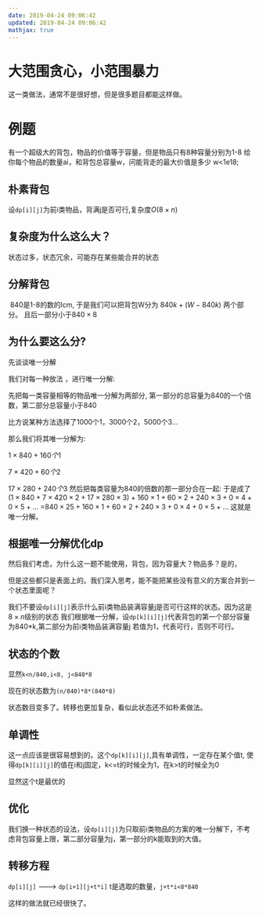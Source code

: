 ```yaml
---
date: 2019-04-24 09:06:42
updated: 2019-04-24 09:06:42
mathjax: true
---
```




# 大范围贪心，小范围暴力

这一类做法，通常不是很好想，但是很多题目都能这样做。

# 例题

有一个超级大的背包，物品的价值等于容量，但是物品只有8种容量分别为1-8 给你每个物品的数量ai，和背包总容量w，问能背走的最大价值是多少 w<1e18;

## 朴素背包

设`dp[i][j]`为前i类物品，背满j是否可行,复杂度$O(8\times n)$

## 复杂度为什么这么大？

状态过多，状态冗余，可能存在某些能合并的状态

## 分解背包

​    840是1-8的数的lcm, 于是我们可以把背包W分为 $840k + (W-840k)$ 两个部分。 且后一部分小于$840\times8$

## 为什么要这么分?

先谈谈唯一分解

我们对每一种放法 ，进行唯一分解:

先把每一类容量相等的物品唯一分解为两部分, 第一部分的总容量为840的一个倍数，第二部分总容量小于840

比方说某种方法选择了1000个1，3000个2，5000个3...

那么我们将其唯一分解为:

$1\times840+160个1$

$7\times 420+ 60个2$

$17\times280+240个3$
    然后把每类容量为840的倍数的那一部分合在一起:
    于是成了$(1\times840+7\times420\times2+17\times280\times3) + 160\times1+60\times2+240\times3+0\times4+0\times5+...$
    =$840\times25 + 160\times1+60\times2+240\times3+0\times4+0\times5+...$    这就是唯一分解。

## 根据唯一分解优化dp

然后我们考虑，为什么这一题不能使用，背包，因为容量大？物品多？是的，

但是这些都只是表面上的。我们深入思考，能不能把某些没有意义的方案合并到一个状态里面呢？

我们不要设`dp[i][j]`表示什么前i类物品装满容量j是否可行这样的状态。因为这是$8\times n$级别的状态
    我们根据唯一分解，设`dp[k][i][j]`代表背包的第一个部分容量为840*k,第二部分为前i类物品装满容量j
    若值为1，代表可行，否则不可行。

## 状态的个数

显然`k<n/840,i<8, j<840*8`

现在的状态数为`(n/840)*8*(840*8)`

状态数目变多了。转移也更加复杂，看似此状态还不如朴素做法。

## 单调性

这一点应该是很容易想到的。这个`dp[k][i][j]`,具有单调性，一定存在某个值t, 使得`dp[k][i][j]`的值在i和j固定，k<=t的时候全为1，在k>t的时候全为0

显然这个t是最优的

## 优化

我们换一种状态的设法，设`dp[i][j]`为只取前i类物品的方案的唯一分解下，不考虑背包容量上限，第二部分容量为j，第一部分的k能取到的大值。

## 转移方程

`dp[i][j]` ---> `dp[i+1][j+t*i]` t是选取的数量，`j+t*i<8*840`

这样的做法就已经很快了。
